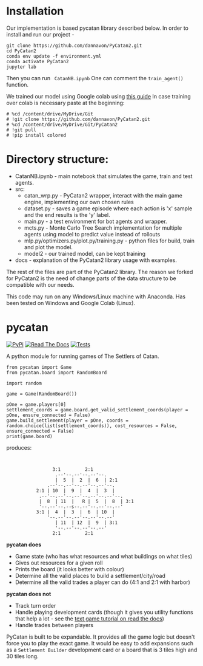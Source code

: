 # Installation
Our implementation is based pycatan library described below.
In order to install and run our project - 
```
git clone https://github.com/dannavon/PyCatan2.git
cd PyCatan2
conda env update -f environment.yml
conda activate PyCatan2
jupyter lab
```
Then you can run 
``` CatanNB.ipynb```
One can comment the <code>train_agent()</code> function.

We trained our model using Google colab using [this guide](https://medium.com/analytics-vidhya/how-to-use-google-colab-with-github-via-google-drive-68efb23a42d) 
In case training over colab is necessary paste at the beginning:
```
# %cd /content/drive/MyDrive/Git
# !git clone https://github.com/dannavon/PyCatan2.git
# %cd /content/drive/MyDrive/Git/PyCatan2
# !git pull
# !pip install colored
```

# Directory structure:
* CatanNB.ipynb - main notebook that simulates the game, train and test agents.
* src:
  * catan_wrp.py - PyCatan2 wrapper, interact with the main game engine, implementing our own chosen rules
  * dataset.py - saves a game episode where each action is 'x' sample and the end results is the 'y' label.
  * main.py - a test environment for bot agents and wrapper.
  * mcts.py - Monte Carlo Tree Search implementation for multiple agents using model to predict value instead of rollouts
  * mlp.py/optimizers.py/plot.py/training.py - python files for build, train and plot the model.
  * model2 - our trained model, can be kept training
* docs - explanation of the PyCatan2 library usage with examples.

The rest of the files are part of the PyCatan2 library.
The reason we forked for PyCatan2 is the need of change parts of the data structure to be compatible with our needs.

This code may run on any Windows/Linux machine with Anaconda.
Has been tested on Windows and Google Colab (Linux).


# pycatan

[![PyPi](https://img.shields.io/pypi/v/pycatan.svg)](https://pypi.org/project/pycatan/#description)
[![Read The Docs](https://readthedocs.org/projects/pycatan/badge)](https://pycatan.readthedocs.io/en/latest/index.html)
[![Tests](https://github.com/josefwaller/PyCatan2/actions/workflows/tests.yaml/badge.svg)](https://github.com/josefwaller/PyCatan2/actions/workflows/tests.yaml)

A python module for running games of The Settlers of Catan.

```
from pycatan import Game
from pycatan.board import RandomBoard

import random

game = Game(RandomBoard())

pOne = game.players[0]
settlement_coords = game.board.get_valid_settlement_coords(player = pOne, ensure_connected = False)
game.build_settlement(player = pOne, coords = random.choice(list(settlement_coords)), cost_resources = False, ensure_connected = False)
print(game.board)
```

produces:
```


                 3:1         2:1
                  .--'--.--'--.--'--.
                  |  5  |  2  |  6  | 2:1
               .--'--.--'--.--'--.--'--.
           2:1 | 10  |  9  |  4  |  3  |
            .--'--.--'--.--'--.--'--.--'--.
            |  8  | 11  |   R |  5  |  8  | 3:1
            '--.--'--.--s--.--'--.--'--.--'
           3:1 |  4  |  3  |  6  | 10  |
               '--.--'--.--'--.--'--.--'
                  | 11  | 12  |  9  | 3:1
                  '--.--'--.--'--.--'
                 2:1         2:1
```

**pycatan does**

* Game state (who has what resources and what buildings on what tiles)
* Gives out resources for a given roll
* Prints the board (it looks better with colour)
* Determine all the valid places to build a settlement/city/road
* Determine all the valid trades a player can do (4:1 and 2:1 with harbor)

**pycatan does not**
* Track turn order
* Handle playing development cards (though it gives you utility functions that help a lot - see the [text game tutorial on read the docs](https://pycatan.readthedocs.io/en/latest/tutorial.html#part-5-development-cards))
* Handle trades between players

PyCatan is built to be expandable. It provides all the game logic but doesn't force you to play the exact game.
It would be easy to add expansions such as a `Settlement Builder` development card or a board that is 3 tiles high and 30 tiles long.
